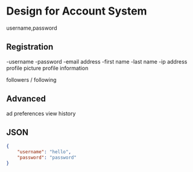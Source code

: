 # Design for Account System

username,password

## Registration
-username
-password
-email address
-first name
-last name
-ip address
profile picture
profile information

followers / following

## Advanced
ad preferences
view history

## JSON

```json
{
    "username": "hello",
    "password": "password"
}
```